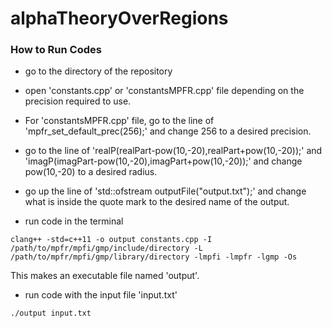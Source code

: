 # alphaTheoryOverRegions

### How to Run Codes ###

* go to the directory of the repository

* open 'constants.cpp' or 'constantsMPFR.cpp' file depending on the precision required to use.
* For 'constantsMPFR.cpp' file, go to the line of 'mpfr_set_default_prec(256);' and change 256 to a desired precision.
* go to the line of 'realP(realPart-pow(10,-20),realPart+pow(10,-20));' and 'imagP(imagPart-pow(10,-20),imagPart+pow(10,-20));' and change pow(10,-20) to a desired radius.
* go up the line of 'std::ofstream outputFile("output.txt");' and change what is inside the quote mark to the desired name of the output.

* run code in the terminal

```
clang++ -std=c++11 -o output constants.cpp -I /path/to/mpfr/mpfi/gmp/include/directory -L /path/to/mpfr/mpfi/gmp/library/directory -lmpfi -lmpfr -lgmp -Os
```
This makes an executable file named 'output'.

* run code with the input file 'input.txt'

```
./output input.txt
```
